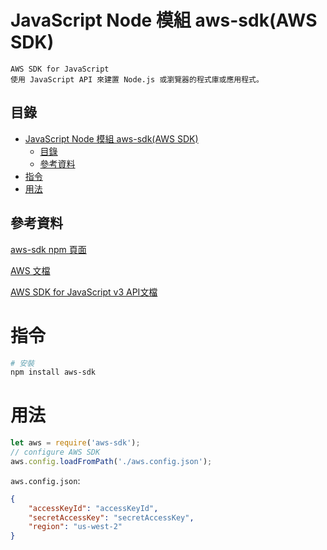 # JavaScript Node 模組 aws-sdk(AWS SDK)

```
AWS SDK for JavaScript
使用 JavaScript API 來建置 Node.js 或瀏覽器的程式庫或應用程式。
```

## 目錄

- [JavaScript Node 模組 aws-sdk(AWS SDK)](#javascript-node-模組-aws-sdkaws-sdk)
	- [目錄](#目錄)
	- [參考資料](#參考資料)
- [指令](#指令)
- [用法](#用法)

## 參考資料

[aws-sdk npm 頁面](https://www.npmjs.com/package/aws-sdk)

[AWS 文檔](https://docs.aws.amazon.com/zh_tw/sdk-for-javascript/v3/developer-guide/welcome.html)

[AWS SDK for JavaScript v3 API文檔](https://docs.aws.amazon.com/AWSJavaScriptSDK/v3/latest/index.html)

# 指令

```bash
# 安裝
npm install aws-sdk
```

# 用法

```JavaScript
let aws = require('aws-sdk');
// configure AWS SDK
aws.config.loadFromPath('./aws.config.json');
```

`aws.config.json`:

```json
{
    "accessKeyId": "accessKeyId",
    "secretAccessKey": "secretAccessKey",
    "region": "us-west-2"
}
```